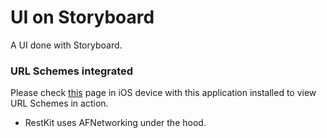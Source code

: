 UI on Storyboard
================
A UI done with Storyboard.

### URL Schemes integrated
Please check [this][4] page in iOS device with this application installed to view URL Schemes in action.

 - RestKit uses AFNetworking under the hood.
 






















 [1]: hztbuddy://one
 [2]: hztbuddy://two
 [3]: hztbuddy://three
 [4]: https://saumya-pivotaldesign.github.io/